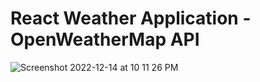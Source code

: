 # React Weather Application - OpenWeatherMap API

![Screenshot 2022-12-14 at 10 11 26 PM](https://user-images.githubusercontent.com/8217535/207659482-08391138-69a2-4a43-bdc6-366f3bccc3c9.png)
